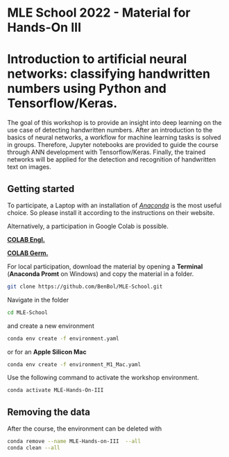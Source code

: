 # MLE School 2022 - Material for Hands-On III

# Introduction to artificial neural networks: classifying handwritten numbers using Python and Tensorflow/Keras.

The goal of this workshop is to provide an insight into deep learning on the use case of detecting handwritten numbers. After an introduction to the basics of neural networks, a workflow for machine learning tasks is solved in groups. Therefore, Jupyter notebooks are provided to guide the course through ANN development with Tensorflow/Keras. Finally, the trained networks will be applied for the detection and recognition of handwritten text on images.


## Getting started

To participate, a Laptop with an installation of [*Anaconda*](https://www.anaconda.com/) is the most useful choice. So please install it according to the instructions on their website.

Alternatively, a participation in Google Colab is possible. 

[**COLAB Engl.**](https://colab.research.google.com/github/BenBol/MLE-School/blob/main/Workshop_english.ipynb)

[**COLAB Germ.**](https://colab.research.google.com/github/BenBol/MLE-School/blob/main/Workshop_Germ.ipynb)

For local participation, download the material by opening a **Terminal** (**Anaconda Promt** on Windows) and copy the material in a folder. 

```bash
git clone https://github.com/BenBol/MLE-School.git
```

Navigate in the folder
```bash
cd MLE-School
```
and create a new environment 
```bash
conda env create -f environment.yaml
```
or for an **Apple Silicon Mac**
```bash
conda env create -f environment_M1_Mac.yaml
```
Use the following command to activate the workshop environment.

```bash
conda activate MLE-Hands-On-III
```

## Removing the data

After the course, the environment can be deleted with
```bash
conda remove --name MLE-Hands-on-III  --all
conda clean --all
``` 